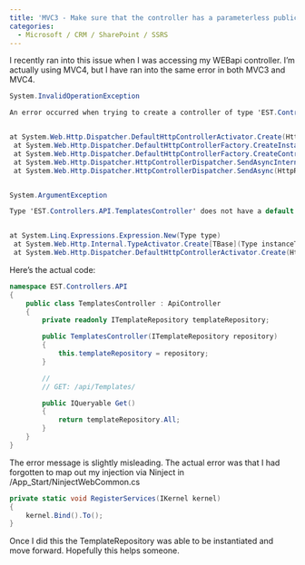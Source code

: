 ```yaml
---
title: 'MVC3 - Make sure that the controller has a parameterless public constructor.'
categories:
  - Microsoft / CRM / SharePoint / SSRS
---
```


I recently ran into this issue when I was accessing my WEBapi controller. I’m actually using MVC4, but I have ran into the same error in both MVC3 and MVC4.

```csharp
System.InvalidOperationException

An error occurred when trying to create a controller of type 'EST.Controllers.API.TemplatesController'. Make sure that the controller has a parameterless public constructor.


at System.Web.Http.Dispatcher.DefaultHttpControllerActivator.Create(HttpControllerContext controllerContext, Type controllerType)
 at System.Web.Http.Dispatcher.DefaultHttpControllerFactory.CreateInstance(HttpControllerContext controllerContext, HttpControllerDescriptor controllerDescriptor)
 at System.Web.Http.Dispatcher.DefaultHttpControllerFactory.CreateController(HttpControllerContext controllerContext, String controllerName)
 at System.Web.Http.Dispatcher.HttpControllerDispatcher.SendAsyncInternal(HttpRequestMessage request, CancellationToken cancellationToken)
 at System.Web.Http.Dispatcher.HttpControllerDispatcher.SendAsync(HttpRequestMessage request, CancellationToken cancellationToken)


System.ArgumentException

Type 'EST.Controllers.API.TemplatesController' does not have a default constructor


at System.Linq.Expressions.Expression.New(Type type)
 at System.Web.Http.Internal.TypeActivator.Create[TBase](Type instanceType)
 at System.Web.Http.Dispatcher.DefaultHttpControllerActivator.Create(HttpControllerContext controllerContext, Type controllerType)
```



Here’s the actual code:
```csharp
namespace EST.Controllers.API
{
    public class TemplatesController : ApiController
    {
        private readonly ITemplateRepository templateRepository;

        public TemplatesController(ITemplateRepository repository)
        {
            this.templateRepository = repository;
        }

        //
        // GET: /api/Templates/

        public IQueryable Get()
        {
            return templateRepository.All;
        }
    }
}
```
The error message is slightly misleading. The actual error was that I had forgotten to map out my injection via Ninject in /App_Start/NinjectWebCommon.cs
```csharp
private static void RegisterServices(IKernel kernel)
{
    kernel.Bind().To();
}
```
Once I did this the TemplateRepository was able to be instantiated and move forward. Hopefully this helps someone.